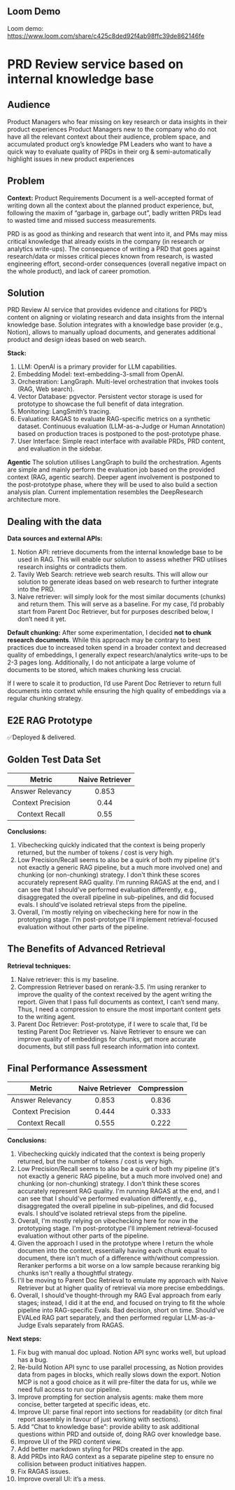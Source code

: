 ## Loom Demo
Loom demo: https://www.loom.com/share/c425c8ded92f4ab98ffc39de862146fe

# PRD Review service based on internal knowledge base
## Audience
Product Managers who fear missing on key research or data insights in their product experiences
Product Managers new to the company who do not have all the relevant context about their audience, problem space, and accumulated product org’s knowledge
PM Leaders who want to have a quick way to evaluate quality of PRDs in their org & semi-automatically highlight issues in new product experiences

## Problem
**Context:** Product Requirements Document is a well-accepted format of writing down all the context about the planned product experience, but, following the maxim of “garbage in, garbage out”, badly written PRDs lead to wasted time and missed success measurements. 

PRD is as good as thinking and research that went into it, and PMs may miss critical knowledge that already exists in the company (in research or analytics write-ups). The consequence of writing a PRD that goes against research/data or misses critical pieces known from research, is wasted engineering effort, second-order consequences (overall negative impact on the whole product), and lack of career promotion. 

## Solution
PRD Review AI service that provides evidence and citations for PRD’s content on aligning or violating research and data insights from the internal knowledge base. Solution integrates with a knowledge base provider (e.g., Notion), allows to manually upload documents, and generates additional product and design ideas based on web search.

**Stack:**
1. LLM: OpenAI is a primary provider for LLM capabilities.
2. Embedding Model: text-embedding-3-small from OpenAI.
3. Orchestration: LangGraph. Multi-level orchestration that invokes tools (RAG, Web search).
4. Vector Database: pgvector. Persistent vector storage is used for prototype to showcase the full benefit of data integration.
5. Monitoring: LangSmith’s tracing. 
6. Evaluation: RAGAS to evaluate RAG-specific metrics on a synthetic dataset. Continuous evaluation (LLM-as-a-Judge or Human Annotation) based on production traces is postponed to the post-prototype phase.
7. User Interface: Simple react interface with available PRDs, PRD content, and evaluation in the sidebar. 

**Agentic**
The solution utilises LangGraph to build the orchestration. Agents are simple and mainly perform the evaluation job based on the provided context (RAG, agentic search). Deeper agent involvement is postponed to the post-prototype phase, where they will be used to also build a section analysis plan. Current implementation resembles the DeepResearch architecture more. 

## Dealing with the data
**Data sources and external APIs:**
1. Notion API: retrieve documents from the internal knowledge base to be used in RAG. This will enable our solution to assess whether PRD utilises research insights or contradicts them.
2. Tavily Web Search: retrieve web search results. This will allow our solution to generate ideas based on web research to further integrate into the PRD.
3. Naive retriever: will simply look for the most similar documents (chunks) and return them. This will serve as a baseline. For my case, I’d probably start from Parent Doc Retriever, but for purposes described below, I don’t need it yet. 

**Default chunking:**
After some experimentation, I decided **not to chunk research documents**. While this approach may be contrary to best practices due to increased token spend in a broader context and decreased quality of embeddings, I generally expect research/analytics write-ups to be 2-3 pages long. Additionally, I do not anticipate a large volume of documents to be stored, which makes chunking less crucial. 

If I were to scale it to production, I’d use Parent Doc Retriever to return full documents into context while ensuring the high quality of embeddings via a regular chunking strategy. 

## E2E RAG Prototype
✅Deployed & delivered.

## Golden Test Data Set
| Metric            | Naive Retriever | 
| :---------------: | :-------------: |
| Answer Relevancy  | 0.853           |
| Context Precision | 0.44            |
| Context Recall    | 0.55            |

**Conclusions:**
1. Vibechecking quickly indicated that the context is being properly returned, but the number of tokens / cost is very high. 
2. Low Precision/Recall seems to also be a quirk of both my pipeline (it's not exactly a generic RAG pipeline, but a much more involved one) and chunking (or non-chunking) strategy. I don't think these scores accurately represent RAG quality. I'm running RAGAS at the end, and I can see that I should've performed evaluation differently, e.g., disaggregated the overall pipeline in sub-pipelines, and did focused evals. I should've isolated retrieval steps from the pipeline. 
3. Overall, I'm mostly relying on vibechecking here for now in the prototyping stage. I'm post-prototype I'll implement retrieval-focused evaluation without other parts of the pipeline.


## The Benefits of Advanced Retrieval
**Retrieval techniques:**
1. Naive retriever: this is my baseline. 
2. Compression Retriever based on rerank-3.5. I’m using reranker to improve the quality of the context received by the agent writing the report. Given that I pass full documents as context, I can’t send many. Thus, I need a compression to ensure the most important content gets to the writing agent. 
3. Parent Doc Retriever: Post-prototype, if I were to scale that, I’d be testing Parent Doc Retriever vs. Naive Retriever to ensure we can improve quality of embeddings for chunks, get more accurate documents, but still pass full research information into context. 
## Final Performance Assessment
| Metric            | Naive Retriever | Compression |
| :---------------: | :-------------: | :---------: |
| Answer Relevancy  | 0.853           |  0.836      |
| Context Precision | 0.444           |  0.333      |
| Context Recall    | 0.555           |  0.222      | 

**Conclusions:**
1. Vibechecking quickly indicated that the context is being properly returned, but the number of tokens / cost is very high. 
2. Low Precision/Recall seems to also be a quirk of both my pipeline (it's not exactly a generic RAG pipeline, but a much more involved one) and chunking (or non-chunking) strategy. I don't think these scores accurately represent RAG quality. I'm running RAGAS at the end, and I can see that I should've performed evaluation differently, e.g., disaggregated the overall pipeline in sub-pipelines, and did focused evals. I should've isolated retrieval steps from the pipeline. 
3. Overall, I'm mostly relying on vibechecking here for now in the prototyping stage. I'm post-prototype I'll implement retrieval-focused evaluation without other parts of the pipeline.
4. Given the approach I used in the prototype where I return the whole documen into the context, essentially having each chunk equal to document, there isn't much of a difference with/without compression. Reranker performs a bit worse on a low sample because reranking big chunks isn't really a thoughtful strategy. 
5. I'll be moving to Parent Doc Retrieval to emulate my approach with Naive Retriever but at higher quality of retrieval via more precise embeddings.
6. Overall, I should've thought-through my RAG Eval approach from early stages; instead, I did it at the end, and focused on trying to fit the whole pipeline into RAG-specific Evals. Bad decision, short on time. Should've EVALed RAG part separately, and then performed regular LLM-as-a-Judge Evals separately from RAGAS. 

**Next steps:**
1. Fix bug with manual doc upload. Notion API sync works well, but upload has a bug. 
2. Re-build Notion API sync to use parallel processing, as Notion provides data from pages in blocks, which really slows down the export. Notion MCP is not a good choice as it will pre-filter the data for us, while we need full access to run our pipeline. 
3. Improve prompting for section analysis agents: make them more concise, better targeted at specific ideas, etc.
4. Improve UI: parse final report into sections for readability (or ditch final report assembly in favour of just working with sections).
5. Add “Chat to knowledge base”: provide ability to ask additional questions within PRD and outside of, doing RAG over knowledge base. 
6. Improve UI of the PRD content view.
7. Add better markdown styling for PRDs created in the app.
8. Add PRDs into RAG context as a separate pipeline step to ensure no collision between product initiatives happen. 
9. Fix RAGAS issues. 
10. Improve overall UI: it’s a mess. 





